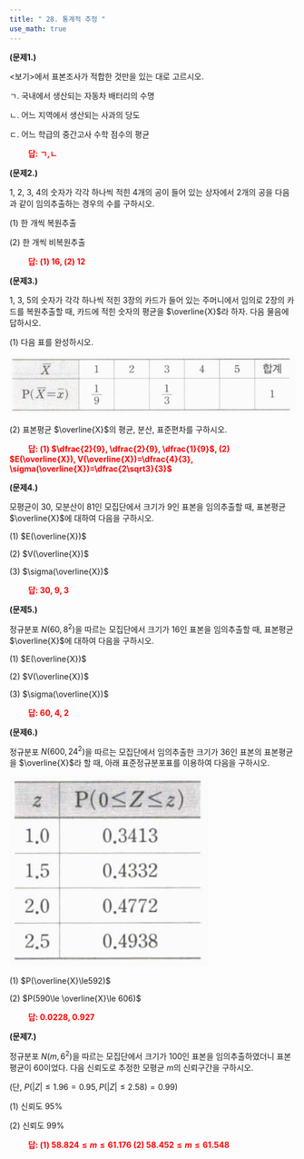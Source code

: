 ```yaml
---
title: " 28. 통계적 추정 "
use_math: true
---
```


**(문제1.)**

$<$보기$>$에서 표본조사가 적합한 것만을 있는 대로 고르시오.

ㄱ. 국내에서 생산되는 자동차 배터리의 수명

ㄴ. 어느 지역에서 생산되는 사과의 당도

ㄷ. 어느 학급의 중간고사 수학 점수의 평균

 **<span style="color: red;">$\qquad$답: ㄱ,ㄴ</span>** 


**(문제2.)**

1, 2, 3, 4의 숫자가 각각 하나씩 적힌 4개의 공이 들어 있는 상자에서 2개의 공을 다음과 같이 임의추출하는 경우의 수를 구하시오.

(1) 한 개씩 복원추출

(2) 한 개씩 비복원추출

 **<span style="color: red;">$\qquad$답: (1) $16$, (2) $12$</span>** 

**(문제3.)**

1, 3, 5의 숫자가 각각 하나씩 적힌 3장의 카드가 들어 있는 주머니에서 임의로 2장의 카드를 복원추출할 때, 카드에 적힌 숫자의 평균을 $\overline{X}$라 하자. 다음 물음에 답하시오.

(1) 다음 표를 완성하시오.

<img src="/assets/Pasted image 20240529103659.png"/>

(2) 표본평균 $\overline{X}$의 평균, 분산, 표준편차를 구하시오.

 **<span style="color: red;">$\qquad$답: (1) $\dfrac{2}{9}, \dfrac{2}{9}, \dfrac{1}{9}$, (2) $E(\overline{X}), V(\overline{X})=\dfrac{4}{3}, \sigma(\overline{X})=\dfrac{2\sqrt3}{3}$</span>** 

**(문제4.)**

모평균이 30, 모분산이 81인 모집단에서 크기가 9인 표본을 임의추출할 때, 표본평균 $\overline{X}$에 대하여 다음을 구하시오.

(1) $E(\overline{X})$

(2) $V(\overline{X})$

(3) $\sigma(\overline{X})$

 **<span style="color: red;">$\qquad$답: 30, 9, 3</span>** 


**(문제5.)**

정규분포 $N(60, 8^2)$을 따르는 모집단에서 크기가 16인 표본을 임의추출할 때, 표본평균 $\overline{X}$에 대하여 다음을 구하시오.

(1) $E(\overline{X})$

(2) $V(\overline{X})$

(3) $\sigma(\overline{X})$

 **<span style="color: red;">$\qquad$답: 60, 4, 2</span>** 


**(문제6.)**

정규분포 $N(600, 24^2)$을 따르는 모집단에서 임의추출한 크기가 36인 표본의 표본평균을 $\overline{X}$라 할 때, 아래 표준정규분포표를 이용하여 다음을 구하시오.

<img src="/assets/Pasted image 20240529103617.png"/>

(1) $P(\overline{X}\le592)$

(2) $P(590\le \overline{X}\le 606)$

 **<span style="color: red;">$\qquad$답: 0.0228, 0.927</span>** 

**(문제7.)**

정규분포 $N(m, 6^2)$을 따르는 모집단에서 크기가 100인 표본을 임의추출하였더니 표본평균이 60이었다. 다음 신뢰도로 추정한 모평균 $m$의 신뢰구간을 구하시오.

(단, $P(\lvert Z\rvert\le 1.96=0.95, P(\lvert Z\rvert\le2.58)=0.99$)

(1) 신뢰도 95$\%$

(2) 신뢰도 99$\%$

 **<span style="color: red;">$\qquad$답: (1) $58.824\le m \le 61.176$ (2) $58.452\le m\le 61.548$</span>** 





